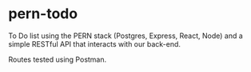 # pern-todo

To Do list using the PERN stack (Postgres, Express, React, Node) and a simple RESTful API that interacts with our back-end.

Routes tested using Postman.

